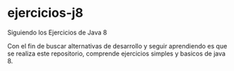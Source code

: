 # ejercicios-j8
Siguiendo los Ejercicios de Java 8 

Con el fin de buscar alternativas de desarrollo y seguir aprendiendo es que se realiza este repositorio, 
comprende ejercicios simples y basicos de java 8.
